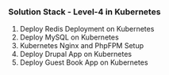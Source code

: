 ### Solution Stack - Level-4 in Kubernetes

1. Deploy Redis Deployment on Kubernetes
2. Deploy MySQL on Kubernetes
3. Kubernetes Nginx and PhpFPM Setup
4. Deploy Drupal App on Kubernetes
5. Deploy Guest Book App on Kubernetes

